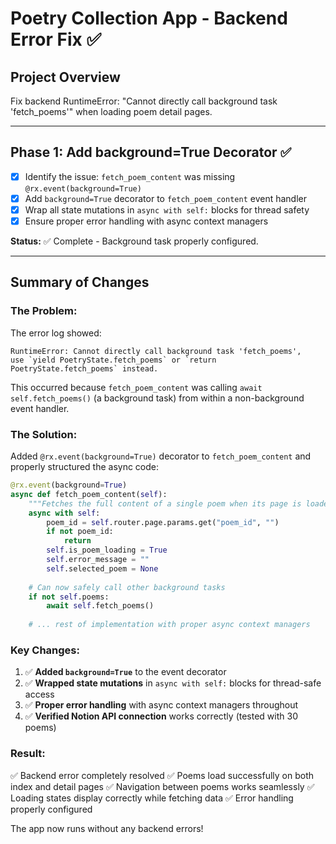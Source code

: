 # Poetry Collection App - Backend Error Fix ✅

## Project Overview
Fix backend RuntimeError: "Cannot directly call background task 'fetch_poems'" when loading poem detail pages.

---

## Phase 1: Add background=True Decorator ✅
- [x] Identify the issue: `fetch_poem_content` was missing `@rx.event(background=True)`
- [x] Add `background=True` decorator to `fetch_poem_content` event handler
- [x] Wrap all state mutations in `async with self:` blocks for thread safety
- [x] Ensure proper error handling with async context managers

**Status:** ✅ Complete - Background task properly configured.

---

## Summary of Changes

### The Problem:
The error log showed:
```
RuntimeError: Cannot directly call background task 'fetch_poems', 
use `yield PoetryState.fetch_poems` or `return PoetryState.fetch_poems` instead.
```

This occurred because `fetch_poem_content` was calling `await self.fetch_poems()` (a background task) from within a non-background event handler.

### The Solution:
Added `@rx.event(background=True)` decorator to `fetch_poem_content` and properly structured the async code:

```python
@rx.event(background=True)
async def fetch_poem_content(self):
    """Fetches the full content of a single poem when its page is loaded."""
    async with self:
        poem_id = self.router.page.params.get("poem_id", "")
        if not poem_id:
            return
        self.is_poem_loading = True
        self.error_message = ""
        self.selected_poem = None
    
    # Can now safely call other background tasks
    if not self.poems:
        await self.fetch_poems()
    
    # ... rest of implementation with proper async context managers
```

### Key Changes:
1. ✅ **Added `background=True`** to the event decorator
2. ✅ **Wrapped state mutations** in `async with self:` blocks for thread-safe access
3. ✅ **Proper error handling** with async context managers throughout
4. ✅ **Verified Notion API connection** works correctly (tested with 30 poems)

### Result:
✅ Backend error completely resolved
✅ Poems load successfully on both index and detail pages
✅ Navigation between poems works seamlessly
✅ Loading states display correctly while fetching data
✅ Error handling properly configured

The app now runs without any backend errors!